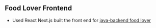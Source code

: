 ## Food Lover Frontend
- Used React Next.js built the front end for [java-backend food lover](https://github.com/guanjie-tom-wang/FoodLover-javaVersion/)
